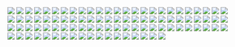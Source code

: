 [![](C64GasMask.png)](https://github.com/ivop/rc-archive/raw/master/C/C64GasMask.xex)
[![](CabinOnStream120.png)](https://github.com/ivop/rc-archive/raw/master/C/CabinOnStream120.xex)
[![](CajunMoon.png)](https://github.com/ivop/rc-archive/raw/master/C/CajunMoon.xex)
[![](calama-1.png)](https://github.com/ivop/rc-archive/raw/master/C/calama-1.xex)
[![](CandlelightCottage.png)](https://github.com/ivop/rc-archive/raw/master/C/CandlelightCottage.xex)
[![](C-Angels-02X.png)](https://github.com/ivop/rc-archive/raw/master/C/C-Angels-02X.xex)
[![](CarrierForce.png)](https://github.com/ivop/rc-archive/raw/master/C/CarrierForce.xex)
[![](CarShow.png)](https://github.com/ivop/rc-archive/raw/master/C/CarShow.xex)
[![](castle1.png)](https://github.com/ivop/rc-archive/raw/master/C/castle1.xex)
[![](Castle2b.pal.png)](https://github.com/ivop/rc-archive/raw/master/C/Castle2b.pal.xex)
[![](Castle2b.png)](https://github.com/ivop/rc-archive/raw/master/C/Castle2b.xex)
[![](castle2.png)](https://github.com/ivop/rc-archive/raw/master/C/castle2.xex)
[![](castle3.png)](https://github.com/ivop/rc-archive/raw/master/C/castle3.xex)
[![](castlelake3smincomplete9.png)](https://github.com/ivop/rc-archive/raw/master/C/castlelake3smincomplete9.xex)
[![](CastleRuins2.png)](https://github.com/ivop/rc-archive/raw/master/C/CastleRuins2.xex)
[![](cavern.png)](https://github.com/ivop/rc-archive/raw/master/C/cavern.xex)
[![](CB_Saturn.png)](https://github.com/ivop/rc-archive/raw/master/C/CB_Saturn.xex)
[![](Centipede.png)](https://github.com/ivop/rc-archive/raw/master/C/Centipede.xex)
[![](CGA1Kcolor.png)](https://github.com/ivop/rc-archive/raw/master/C/CGA1Kcolor.xex)
[![](CGalaxy500.png)](https://github.com/ivop/rc-archive/raw/master/C/CGalaxy500.xex)
[![](Charlotte-R03.png)](https://github.com/ivop/rc-archive/raw/master/C/Charlotte-R03.xex)
[![](CharlotteRampling-01.png)](https://github.com/ivop/rc-archive/raw/master/C/CharlotteRampling-01.xex)
[![](CherryCoupeNTSC.png)](https://github.com/ivop/rc-archive/raw/master/C/CherryCoupeNTSC.xex)
[![](CherryCoupePAL.png)](https://github.com/ivop/rc-archive/raw/master/C/CherryCoupePAL.xex)
[![](CherylLadd-09.png)](https://github.com/ivop/rc-archive/raw/master/C/CherylLadd-09.xex)
[![](ChesleyB1.png)](https://github.com/ivop/rc-archive/raw/master/C/ChesleyB1.xex)
[![](ChesleyB2.png)](https://github.com/ivop/rc-archive/raw/master/C/ChesleyB2.xex)
[![](ChesleyB3.png)](https://github.com/ivop/rc-archive/raw/master/C/ChesleyB3.xex)
[![](ChesleyB4.png)](https://github.com/ivop/rc-archive/raw/master/C/ChesleyB4.xex)
[![](ChevyV8.png)](https://github.com/ivop/rc-archive/raw/master/C/ChevyV8.xex)
[![](Chichoni%20-%20Fairy%20Monkey.png)](https://github.com/ivop/rc-archive/raw/master/C/Chichoni%20-%20Fairy%20Monkey.xex)
[![](Chichoni%20-%20Machine%20Abduction%20160x240.png)](https://github.com/ivop/rc-archive/raw/master/C/Chichoni%20-%20Machine%20Abduction%20160x240.xex)
[![](Chichoni%20-%20Mask%20Metal.png)](https://github.com/ivop/rc-archive/raw/master/C/Chichoni%20-%20Mask%20Metal.xex)
[![](Chichoni%20-%20Metal%20Joust.png)](https://github.com/ivop/rc-archive/raw/master/C/Chichoni%20-%20Metal%20Joust.xex)
[![](Chichoni%20-%20Pilot.png)](https://github.com/ivop/rc-archive/raw/master/C/Chichoni%20-%20Pilot.xex)
[![](Chichoni%20-%20Plataform%20Ship.png)](https://github.com/ivop/rc-archive/raw/master/C/Chichoni%20-%20Plataform%20Ship.xex)
[![](Chichoni%20-%20Prometeus%20Pre%20Human.png)](https://github.com/ivop/rc-archive/raw/master/C/Chichoni%20-%20Prometeus%20Pre%20Human.xex)
[![](Chichoni%20-%20Soldier.png)](https://github.com/ivop/rc-archive/raw/master/C/Chichoni%20-%20Soldier.xex)
[![](ChloeAtSunset.png)](https://github.com/ivop/rc-archive/raw/master/C/ChloeAtSunset.xex)
[![](ChrisCrawford1941.png)](https://github.com/ivop/rc-archive/raw/master/C/ChrisCrawford1941.xex)
[![](ChristmasBarn.png)](https://github.com/ivop/rc-archive/raw/master/C/ChristmasBarn.xex)
[![](chrono1.png)](https://github.com/ivop/rc-archive/raw/master/C/chrono1.xex)
[![](chrono2.png)](https://github.com/ivop/rc-archive/raw/master/C/chrono2.xex)
[![](Chrono%20Quest.png)](https://github.com/ivop/rc-archive/raw/master/C/Chrono%20Quest.xex)
[![](Ciruelo%20Cabral%20-%20Dragons.png)](https://github.com/ivop/rc-archive/raw/master/C/Ciruelo%20Cabral%20-%20Dragons.xex)
[![](city.png)](https://github.com/ivop/rc-archive/raw/master/C/city.xex)
[![](ck.png)](https://github.com/ivop/rc-archive/raw/master/C/ck.xex)
[![](Classiclines.png)](https://github.com/ivop/rc-archive/raw/master/C/Classiclines.xex)
[![](Classic-Viper-Jmccorm-Rasta.png)](https://github.com/ivop/rc-archive/raw/master/C/Classic-Viper-Jmccorm-Rasta.xex)
[![](Cleopatra-ET.png)](https://github.com/ivop/rc-archive/raw/master/C/Cleopatra-ET.xex)
[![](cliff.png)](https://github.com/ivop/rc-archive/raw/master/C/cliff.xex)
[![](CloudCity.png)](https://github.com/ivop/rc-archive/raw/master/C/CloudCity.xex)
[![](Colorado.png)](https://github.com/ivop/rc-archive/raw/master/C/Colorado.xex)
[![](colormap.png)](https://github.com/ivop/rc-archive/raw/master/C/colormap.xex)
[![](Colors_ciede_altirra.png)](https://github.com/ivop/rc-archive/raw/master/C/Colors_ciede_altirra.xex)
[![](Colors_ciede_atari800winplus.png)](https://github.com/ivop/rc-archive/raw/master/C/Colors_ciede_atari800winplus.xex)
[![](Colors_ciede_Default.png)](https://github.com/ivop/rc-archive/raw/master/C/Colors_ciede_Default.xex)
[![](Colors_ciede_g2f.png)](https://github.com/ivop/rc-archive/raw/master/C/Colors_ciede_g2f.xex)
[![](Colors_ciede_jakub.png)](https://github.com/ivop/rc-archive/raw/master/C/Colors_ciede_jakub.xex)
[![](Colors_ciede_laoo.png)](https://github.com/ivop/rc-archive/raw/master/C/Colors_ciede_laoo.xex)
[![](Colors_ciede_NTSC30.png)](https://github.com/ivop/rc-archive/raw/master/C/Colors_ciede_NTSC30.xex)
[![](Colors_ciede_NTSC40.png)](https://github.com/ivop/rc-archive/raw/master/C/Colors_ciede_NTSC40.xex)
[![](Colors_ciede_NTSC50.png)](https://github.com/ivop/rc-archive/raw/master/C/Colors_ciede_NTSC50.xex)
[![](Colors_ciede_NTSC.png)](https://github.com/ivop/rc-archive/raw/master/C/Colors_ciede_NTSC.xex)
[![](Colors_ciede_OlivierP.png)](https://github.com/ivop/rc-archive/raw/master/C/Colors_ciede_OlivierP.xex)
[![](Colors_ciede_Real.png)](https://github.com/ivop/rc-archive/raw/master/C/Colors_ciede_Real.xex)
[![](Colors_ciede_Xformer.png)](https://github.com/ivop/rc-archive/raw/master/C/Colors_ciede_Xformer.xex)
[![](connor.png)](https://github.com/ivop/rc-archive/raw/master/C/connor.xex)
[![](Contra3-05D.png)](https://github.com/ivop/rc-archive/raw/master/C/Contra3-05D.xex)
[![](Contra3-Snes-01A.png)](https://github.com/ivop/rc-archive/raw/master/C/Contra3-Snes-01A.xex)
[![](ConwyCastle.png)](https://github.com/ivop/rc-archive/raw/master/C/ConwyCastle.xex)
[![](CopperRod.png)](https://github.com/ivop/rc-archive/raw/master/C/CopperRod.xex)
[![](Coral.png)](https://github.com/ivop/rc-archive/raw/master/C/Coral.xex)
[![](CorvetteNTSC.png)](https://github.com/ivop/rc-archive/raw/master/C/CorvetteNTSC.xex)
[![](Corvette.png)](https://github.com/ivop/rc-archive/raw/master/C/Corvette.xex)
[![](CoveredBridge.png)](https://github.com/ivop/rc-archive/raw/master/C/CoveredBridge.xex)
[![](cp2077-1.png)](https://github.com/ivop/rc-archive/raw/master/C/cp2077-1.xex)
[![](cp2077-2.png)](https://github.com/ivop/rc-archive/raw/master/C/cp2077-2.xex)
[![](Creative_NTSC.png)](https://github.com/ivop/rc-archive/raw/master/C/Creative_NTSC.xex)
[![](Creative.png)](https://github.com/ivop/rc-archive/raw/master/C/Creative.xex)
[![](Creekcrossing.png)](https://github.com/ivop/rc-archive/raw/master/C/Creekcrossing.xex)
[![](CrimsonNebulac133.png)](https://github.com/ivop/rc-archive/raw/master/C/CrimsonNebulac133.xex)
[![](Cruiser.png)](https://github.com/ivop/rc-archive/raw/master/C/Cruiser.xex)
[![](Crusader.png)](https://github.com/ivop/rc-archive/raw/master/C/Crusader.xex)
[![](CrystalCaves2.png)](https://github.com/ivop/rc-archive/raw/master/C/CrystalCaves2.xex)
[![](CrystalSunset.png)](https://github.com/ivop/rc-archive/raw/master/C/CrystalSunset.xex)
[![](cthulhu1.png)](https://github.com/ivop/rc-archive/raw/master/C/cthulhu1.xex)
[![](cuba_56chevy_PAL.png)](https://github.com/ivop/rc-archive/raw/master/C/cuba_56chevy_PAL.xex)
[![](cubes.png)](https://github.com/ivop/rc-archive/raw/master/C/cubes.xex)
[![](CurtVendelRIP.png)](https://github.com/ivop/rc-archive/raw/master/C/CurtVendelRIP.xex)
[![](CyberShadow_08.png)](https://github.com/ivop/rc-archive/raw/master/C/CyberShadow_08.xex)
[![](CyberShadow_10.png)](https://github.com/ivop/rc-archive/raw/master/C/CyberShadow_10.xex)
[![](Cyclopsbot.png)](https://github.com/ivop/rc-archive/raw/master/C/Cyclopsbot.xex)

